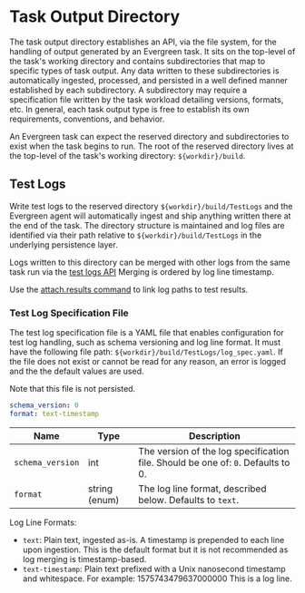 # Task Output Directory

The task output directory establishes an API, via the file system, for the
handling of output generated by an Evergreen task. It sits on the top-level of
the task's working directory and contains subdirectories that map to specific
types of task output. Any data written to these subdirectories is automatically
ingested, processed, and persisted in a well defined manner established by each
subdirectory. A subdirectory may require a specification file written by the
task workload detailing versions, formats, etc. In general, each task output
type is free to establish its own requirements, conventions, and behavior.

An Evergreen task can expect the reserved directory and subdirectories to exist
when the task begins to run. The root of the reserved directory lives at the
top-level of the task's working directory: `${workdir}/build`.

## Test Logs

Write test logs to the reserved directory `${workdir}/build/TestLogs` and the
Evergreen agent will automatically ingest and ship anything written there at
the end of the task. The directory structure is maintained and log files are
identified via their path relative to `${workdir}/build/TestLogs` in the
underlying persistence layer.

Logs written to this directory can be merged with other logs from the same task
run via the [test logs API](../API/REST-V2-Usage#tag/tasks/paths/~1tasks~1%7Btask_id%7D~1build~1TestLogs~1%7Bpath%7D/get)
Merging is ordered by log line timestamp.

Use the [attach.results command](Project-Commands#attachresults) to link log
paths to test results.

### Test Log Specification File

The test log specification file is a YAML file that enables configuration for
test log handling, such as schema versioning and log line format. It must have
the following file path: `${workdir}/build/TestLogs/log_spec.yaml`. If the file
does not exist or cannot be read for any reason, an error is logged and the
the default values are used.

Note that this file is not persisted.

```yaml
schema_version: 0
format: text-timestamp
```

| Name             | Type          | Description                                                                      |
| ---------------- | ------------- | -------------------------------------------------------------------------------- |
| `schema_version` | int           | The version of the log specification file. Should be one of: `0`. Defaults to 0. |
| `format`         | string (enum) | The log line format, described below. Defaults to `text`.                        |

Log Line Formats:

- `text`: Plain text, ingested as-is. A timestamp is prepended to each line
  upon ingestion. This is the default format but it is not recommended as log
  merging is timestamp-based.
- `text-timestamp`: Plain text prefixed with a Unix nanosecond timestamp and
  whitespace. For example:
  1575743479637000000 This is a log line.
